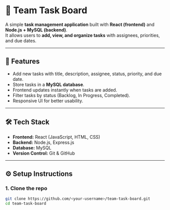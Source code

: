 # 📝 Team Task Board

A simple **task management application** built with **React (frontend)** and **Node.js + MySQL (backend)**.  
It allows users to **add, view, and organize tasks** with assignees, priorities, and due dates.

---

## 🚀 Features
- Add new tasks with title, description, assignee, status, priority, and due date.
- Store tasks in a **MySQL database**.
- Frontend updates instantly when tasks are added.
- Filter tasks by status (Backlog, In Progress, Completed).
- Responsive UI for better usability.

---

## 🛠️ Tech Stack
- **Frontend:** React (JavaScript, HTML, CSS)
- **Backend:** Node.js, Express.js
- **Database:** MySQL
- **Version Control:** Git & GitHub

---

## ⚙️ Setup Instructions

### 1. Clone the repo
```bash
git clone https://github.com/<your-username>/team-task-board.git
cd team-task-board
